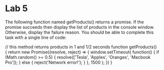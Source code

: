 # Lab 5
The following function named getProducts() returns a promise. If the promise succeeds then display the list of products in the console window. Otherwise, display the failure reason. You should be able to complete this task with a single line of code:

// this method returns products in 1 and 1/2 seconds
function getProducts() {
  return new Promise((resolve, reject) => {
    window.setTimeout(
      function() {
        if (Math.random() >= 0.5) {
          resolve(['Tesla', 'Apples', 'Oranges', 'Macbook Pro']);
        } else {
          reject('Network error!');
        }
      }, 1500
    );
  })
}